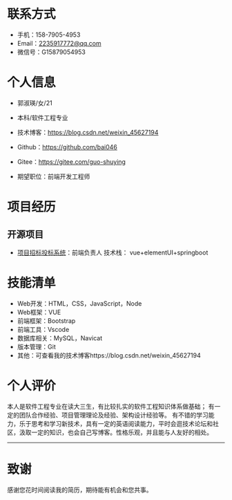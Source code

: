 # 联系方式

- 手机：158-7905-4953
- Email：2235917772@qq.com 
- 微信号：G15879054953


# 个人信息

 - 郭淑瑛/女/21 
 - 本科/软件工程专业
 - 技术博客：https://blog.csdn.net/weixin_45627194
 - Github：https://github.com/bai046
 - Gitee：https://gitee.com/guo-shuying

 - 期望职位：前端开发工程师


# 项目经历
## 开源项目

  - [项目招标投标系统](https://gitee.com/guo-shuying/the-primitive-front)：前端负责人
 技术栈： vue+elementUI+springboot
    
# 技能清单

- Web开发：HTML，CSS，JavaScript，Node
- Web框架：VUE
- 前端框架：Bootstrap
- 前端工具：Vscode
- 数据库相关：MySQL，Navicat
- 版本管理：Git
- 其他：可查看我的技术博客https://blog.csdn.net/weixin_45627194

# 个人评价

本人是软件工程专业在读大三生，有比较扎实的软件工程知识体系做基础；
有一定的团队合作经验、项目管理理论及经验、架构设计经验等。
有不错的学习能力，乐于思考和学习新技术，具有一定的英语阅读能力，平时会逛技术论坛和社区，汲取一定的知识，也会自己写博客。性格乐观，并且能与人友好的相处。

      
---      
# 致谢
感谢您花时间阅读我的简历，期待能有机会和您共事。
      